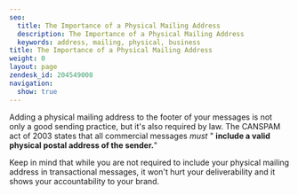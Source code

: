 ```yaml
---
seo:
  title: The Importance of a Physical Mailing Address
  description: The Importance of a Physical Mailing Address
  keywords: address, mailing, physical, business
title: The Importance of a Physical Mailing Address
weight: 0
layout: page
zendesk_id: 204549008
navigation:
  show: true
---
```


Adding a physical mailing address to the footer of your messages is not only a good sending practice, but it's also required by law. The CANSPAM act of 2003 states that all commercial messages _must_ " **include a valid physical postal address of the sender.**" 

Keep in mind that while you are not required to include your physical mailing address in transactional messages, it won't hurt your deliverability and it shows your accountability to your brand. 

